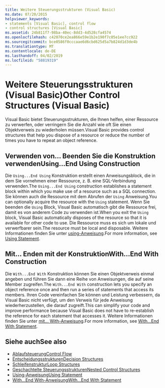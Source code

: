 ```yaml
---
title: Weitere Steuerungsstrukturen (Visual Basic)
ms.date: 07/20/2015
helpviewer_keywords:
- statements [Visual Basic], control flow
- control structures [Visual Basic]
ms.assetid: 24b811f7-98ba-40ec-8dd3-4d528cfa4574
ms.openlocfilehash: c42070ce2ea866e59e1b2e190f7c05e1ee7cc922
ms.sourcegitcommit: bce0586f0cccaae6d6cbd625d5a7b824d1d3de4b
ms.translationtype: MT
ms.contentlocale: de-DE
ms.lasthandoff: 04/02/2019
ms.locfileid: "58819319"
---
```

# <a name="other-control-structures-visual-basic"></a><span data-ttu-id="cc834-102">Weitere Steuerungsstrukturen (Visual Basic)</span><span class="sxs-lookup"><span data-stu-id="cc834-102">Other Control Structures (Visual Basic)</span></span>
<span data-ttu-id="cc834-103">Visual Basic bietet Steuerungsstrukturen, die Ihnen helfen, einer Ressource zu verwerfen, oder verringern Sie die Anzahl wie oft Sie einen Objektverweis zu wiederholen müssen.</span><span class="sxs-lookup"><span data-stu-id="cc834-103">Visual Basic provides control structures that help you dispose of a resource or reduce the number of times you have to repeat an object reference.</span></span>  
  
## <a name="usingend-using-construction"></a><span data-ttu-id="cc834-104">Verwenden von... Beenden Sie die Konstruktion verwenden</span><span class="sxs-lookup"><span data-stu-id="cc834-104">Using...End Using Construction</span></span>  
 <span data-ttu-id="cc834-105">Die `Using...End Using` Konstruktion erstellt einen Anweisungsblock, die in dem Sie vornehmen einer Ressource, z. B. eine SQL-Verbindung verwenden.</span><span class="sxs-lookup"><span data-stu-id="cc834-105">The `Using...End Using` construction establishes a statement block within which you make use of a resource such as a SQL connection.</span></span> <span data-ttu-id="cc834-106">Sie können auch die Ressource mit dem Abrufen der `Using` Anweisung.</span><span class="sxs-lookup"><span data-stu-id="cc834-106">You can optionally acquire the resource with the `Using` statement.</span></span> <span data-ttu-id="cc834-107">Wenn Sie beenden die `Using` Block, Visual Basic automatisch gibt die Ressource frei, damit es von anderem Code zu verwenden ist.</span><span class="sxs-lookup"><span data-stu-id="cc834-107">When you exit the `Using` block, Visual Basic automatically disposes of the resource so that it is available for other code to use.</span></span> <span data-ttu-id="cc834-108">Die Ressource muss es sich um lokale und verwerfbarer sein.</span><span class="sxs-lookup"><span data-stu-id="cc834-108">The resource must be local and disposable.</span></span> <span data-ttu-id="cc834-109">Weitere Informationen finden Sie unter [using-Anweisung](../../../../visual-basic/language-reference/statements/using-statement.md).</span><span class="sxs-lookup"><span data-stu-id="cc834-109">For more information, see [Using Statement](../../../../visual-basic/language-reference/statements/using-statement.md).</span></span>  
  
## <a name="withend-with-construction"></a><span data-ttu-id="cc834-110">Mit... Enden mit der Konstruktion</span><span class="sxs-lookup"><span data-stu-id="cc834-110">With...End With Construction</span></span>  
 <span data-ttu-id="cc834-111">Die `With...End With` Konstruktion können Sie einen Objektverweis einmal angeben und führen Sie dann eine Reihe von Anweisungen, die auf seine Member zugreifen.</span><span class="sxs-lookup"><span data-stu-id="cc834-111">The `With...End With` construction lets you specify an object reference once and then run a series of statements that access its members.</span></span> <span data-ttu-id="cc834-112">Ihren Code vereinfachen Sie können und Leistung verbessern, da Visual Basic nicht verfügt, um den Verweis für jede Anweisung wiederherzustellen, die darauf zugreift.</span><span class="sxs-lookup"><span data-stu-id="cc834-112">This can simplify your code and improve performance because Visual Basic does not have to re-establish the reference for each statement that accesses it.</span></span> <span data-ttu-id="cc834-113">Weitere Informationen finden Sie unter [mit... With-Anweisung](../../../../visual-basic/language-reference/statements/with-end-with-statement.md).</span><span class="sxs-lookup"><span data-stu-id="cc834-113">For more information, see [With...End With Statement](../../../../visual-basic/language-reference/statements/with-end-with-statement.md).</span></span>  
  
## <a name="see-also"></a><span data-ttu-id="cc834-114">Siehe auch</span><span class="sxs-lookup"><span data-stu-id="cc834-114">See also</span></span>

- [<span data-ttu-id="cc834-115">Ablaufsteuerung</span><span class="sxs-lookup"><span data-stu-id="cc834-115">Control Flow</span></span>](../../../../visual-basic/programming-guide/language-features/control-flow/index.md)
- [<span data-ttu-id="cc834-116">Entscheidungsstrukturen</span><span class="sxs-lookup"><span data-stu-id="cc834-116">Decision Structures</span></span>](../../../../visual-basic/programming-guide/language-features/control-flow/decision-structures.md)
- [<span data-ttu-id="cc834-117">Schleifenstruktur</span><span class="sxs-lookup"><span data-stu-id="cc834-117">Loop Structures</span></span>](../../../../visual-basic/programming-guide/language-features/control-flow/loop-structures.md)
- [<span data-ttu-id="cc834-118">Geschachtelte Steuerungsstrukturen</span><span class="sxs-lookup"><span data-stu-id="cc834-118">Nested Control Structures</span></span>](../../../../visual-basic/programming-guide/language-features/control-flow/nested-control-structures.md)
- [<span data-ttu-id="cc834-119">Using-Anweisung</span><span class="sxs-lookup"><span data-stu-id="cc834-119">Using Statement</span></span>](../../../../visual-basic/language-reference/statements/using-statement.md)
- [<span data-ttu-id="cc834-120">With...End With-Anweisung</span><span class="sxs-lookup"><span data-stu-id="cc834-120">With...End With Statement</span></span>](../../../../visual-basic/language-reference/statements/with-end-with-statement.md)
